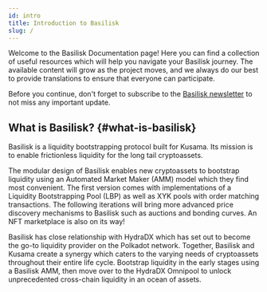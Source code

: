 ```yaml
---
id: intro
title: Introduction to Basilisk
slug: /
---
```


Welcome to the Basilisk Documentation page! Here you can find a collection of useful resources which will help you navigate your Basilisk journey. The available content will grow as the project moves, and we always do our best to provide translations to ensure that everyone can participate.

Before you continue, don't forget to subscribe to the [Basilisk newsletter](https://basiliskfi.substack.com) to not miss any important update.

## What is Basilisk? {#what-is-basilisk}

Basilisk is a liquidity bootstrapping protocol built for Kusama. Its mission is to enable frictionless liquidity for the long tail cryptoassets.

The modular design of Basilisk enables new cryptoassets to bootstrap liquidity using an Automated Market Maker (AMM) model which they find most convenient. The first version comes with implementations of a Liquidity Bootstrapping Pool (LBP) as well as XYK pools with order matching transactions. The following iterations will bring more advanced price discovery mechanisms to Basilisk such as auctions and bonding curves. An NFT marketplace is also on its way!

Basilisk has close relationship with HydraDX which has set out to become the go-to liquidity provider on the Polkadot network. Together, Basilisk and Kusama create a synergy which caters to the varying needs of cryptoassets throughout their entire life cycle. Bootstrap liquidity in the early stages using a Basilisk AMM, then move over to the HydraDX Omnipool to unlock unprecedented cross-chain liquidity in an ocean of assets.
